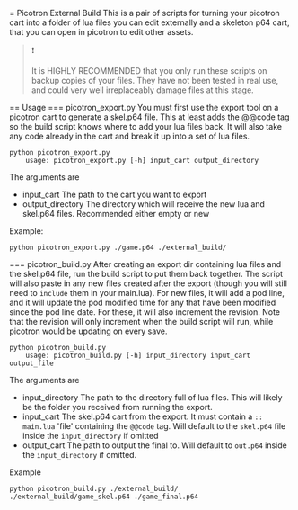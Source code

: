 = Picotron External Build
This is a pair of scripts for turning your picotron cart into a folder
of lua files you can edit externally and a skeleton p64 cart, that you
can open in picotron to edit other assets.

>	❗️
>
>	It is HIGHLY RECOMMENDED that you only run these scripts on backup
>	copies of your files. They have not been tested in real use, and
>	could very well irreplaceably damage files at this stage.
>	

== Usage
=== picotron_export.py
You must first use the export tool on a picotron cart to generate a skel.p64 file. This at least adds the @@code tag so the build script knows where to add your lua files back. It will also take any code already in the cart and break it up into a set of lua files.

```
python picotron_export.py
	usage: picotron_export.py [-h] input_cart output_directory
```
The arguments are
- input_cart
	The path to the cart you want to export
- output_directory
	The directory which will receive the new lua and skel.p64 files.
	Recommended either empty or new

Example:
```
python picotron_export.py ./game.p64 ./external_build/
```

=== picotron_build.py
After creating an export dir containing lua files and the skel.p64 file, run the build script to put them back together.
The script will also paste in any new files created after the export (though you will still need to `include` them in your main.lua).
For new files, it will add a pod line, and it will update the pod modified time for any that have been modified since the pod line date. For these, it will also increment the revision.
Note that the revision will only increment when the build script will run, while picotron would be updating on every save.
```
python picotron_build.py
	usage: picotron_build.py [-h] input_directory input_cart output_file
```
The arguments are
- input_directory
	The path to the directory full of lua files. This
	will likely be the folder you received from running the export.
- input_cart
	The skel.p64 cart from the export. It must contain a `:: main.lua` 'file'
	containing the `@@code` tag.
	Will default to the `skel.p64` file inside the `input_directory` if
	omitted
- output_cart
	The path to output the final to. 
	Will default to `out.p64` inside the `input_directory` if omitted.

Example
```
python picotron_build.py ./external_build/ ./external_build/game_skel.p64 ./game_final.p64
```